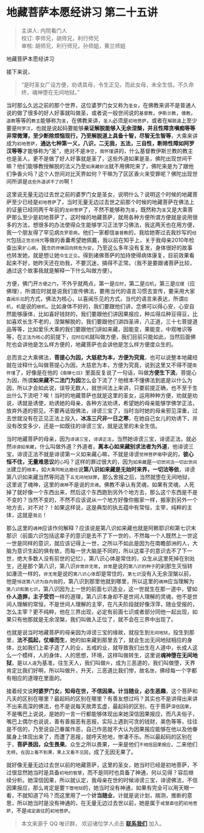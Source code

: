 # 地藏菩萨本愿经讲习 第二十五讲

> 主讲人: 内院看门人 <br />
> 校订: 李师兄，胡师兄，利行师兄 <br />
> 审核: 胡师兄，利行师兄，孙师姐，黄兰师姐 <br />

地藏菩萨本愿经讲习

接下来说，

> “是时圣女广设方便，劝诱其母，令生正见，而此女母，未全生信。不久命终，魂神堕在无间地狱。”

当时那么久远之前的那个世界，这位婆罗门女又称为`圣女`，在佛教来讲不是普通人说的做了很多的好人好事就叫做圣，或者说一般世间说的`基督教`，`伊斯兰教`，`儒教`，`道教`等等的`教主`能够称为`圣`，在佛教来讲，`圣人`必须是`初地菩萨`，或者在`解脱道`上至少要是`阿罗汉`，也就是说起码要能够**亲证解脱能够入无余涅槃，并且性障贪嗔痴等等非常微薄，至少断除烦恼现行，乃至解脱道上具备十智，尽智无生智等**，大乘来讲成为`初地菩萨`，**通达七种第一义，八识，二无我，五法，三自性，断除性障如阿罗汉等等**才能够称为“圣”，绝对不是`净空`，`南怀瑾`讲的，什么基督教伊斯兰教的教主也是圣人，更不是做了好人好事就是圣了，这些外道如果是圣，佛陀出现世间干嘛？他们能够教授解脱的法义乃至`如来藏妙法`就不用佛陀来了，佛陀来是为了跟他们争香火吗？这个人世间对比天界如何？干嘛为了区区香火来受罪呢？佛陀出现世间所讲是`这些外道讲不了的`啊！

这里说无量无边过去世之前的婆罗门女是圣女，说明什么？说明这个时候的地藏菩萨至少已经是`初地菩萨`了，当时无量无边过去世之前那个时候的地藏菩萨在佛法上的证量已经同两千年前的`龙树菩萨`了，不然不能够称为`圣`，既然称为`圣`又是大乘菩萨那么至少是初地菩萨了，这时候的地藏菩萨，就用各种方便所谓方便就是说用很多的方法，想很多的办法使得众生能够学习正法学习佛法，我这两天也在用方便，我一个朋友得了罕见病`克罗恩病`，他们一家都信`基督教`的，我给她寄过去我抄写的`经咒`包括`正觉总持咒`等做的香囊希望她佩戴，我以前在知乎上，关于我母亲2010年检查出来`扩心病`，我`念药师佛回向转危为安`，乃至这么多年没有复发，身体很好的故事也转发她，就是想让她`令生正见`，得到诸佛菩萨的加持使得病体康复，目前效果看起来不好，她昨天还在劝我，不要沉迷，搞得不正常。（我不是要跟诸菩萨比较，通过这个故事我就是解释一下什么叫做方便）。

方便，佛门开`方便之门`，不外乎就两点，第一是`应时`，第二是`应机`，第三是`应理`（应佛理），所谓应时就是说我们宣传佛法，要用当代的语言习惯去宣传，要采用大家`喜闻乐见`的方式，佛法为核心，以喜闻乐见的方式，当代的语言来表达，所谓`应机`，`机`是说的`根机`，比如身体不好的，我们要跟他们讲，念佛可以得心安，心安自然能够康体，比如喜好钱财的，我们要跟他们讲因果报应，种瓜得瓜种豆得豆，比如喜欢长生不老的，涅槃解脱的，我们要跟他们讲四圣谛，八正道，三十七菩提道品等等，比如爱乐大乘的我们要跟他们讲如来藏，因能变，果能变，中观唯识等等，在`正法为核心`的前提下，`应时应机`就叫做方便，我们目前只能如此，当然后面佛陀也会讲他是怎么样方便的，地藏菩萨也会讲他是怎么样方便度众生的。

总而言之大乘佛法，**菩提心为因，大慈悲为本，方便为究竟**，也可以说整本地藏经就在诠释什么叫做菩提心为因，大慈悲为本，方便为究竟，说到这里又不得不提`南怀瑾`了，好像是在他的`《南禅七日》`里面反复说了一句话，叫做**方便生下流**，菩提心为因，所谓**如来藏不二法门为因**怎么会下流了？他根本不懂佛法到底是以什么为因，所以才会如此说，误导无数人，就世间法上来讲，只要前提正确，也不至于生出什么下流吧？唉！当时的地藏菩萨也就是这里的圣女，运用种种方便，劝就是劝说，诱就是诱使，劝诱她的母亲，各种方法劝诱，希望她的母亲能够学佛学正法，放弃外道的邪见，不要再诋毁佛法，诽谤三宝了，当时当时她的母亲邪见深重，过去世就没有在正见正法上投入，**冰冻三尺非一日之寒**，在她自己女儿的劝诱下，并没有改变多少，还是一如既往的诽谤三宝，就是这里的未全生信。

当时地藏菩萨的母亲，因为`诽谤三宝`，`诽谤正法`，当然她诽谤三宝，诽谤正法，就必然`诽谤如来藏`，什么叫做外道？外道者，**离本心如来藏别求法者为外道**，他诽谤三宝，诽谤正法不就是诽谤第一义如来藏心嘛，不就是诽谤`觉林菩萨偈`中说的，**彼心恒不住，无量难思议**的`心`吗？这样的罪过很大的，因为`如来藏`是`一切世间法一切出世间法`建立的`根本`，如`大乘阿毗达磨经`说**第八识如来藏是无始时来界，一切法等依**，诽谤第八识如来藏当然等同造下`五无间地狱罪`，那么舍报之后，当然就堕在无间地狱，这里说了魂神，这里的`魂神`不是说的`灵魂`，佛教不承认有灵魂，如果有灵魂，人死掉了就好像一个东西出来，然后这个东西跑到另外个地方去，那么这个东西是不是不变的？当然不变的，不然不应该说从一个地方好像你搬家一样，搬家到另外一个地方去，对不对？！如果这样说，这是典型的执五蕴中有常恒，主宰，纯粹的主体，这就是`我见`！

那么这里的`魂神`应该作何解释？应该说是第八识如来藏也就是阿赖耶识和第七识末那识（前面六识包括这辈子的意识是去不了下一世的，不然每一个人既然上一世这一世是同样的意识，就应该记得上一世，之所以不如此是因为在南瞻部洲的人，大脑为意识生起的俱有依，而每一世大脑是不同的，所以这辈子的意识去不了下一世，绝大多数人没有前世的记忆），第八识心体是常住的，众生从这里死掉在别处生，还是那个第八识，第八识`非常非无常`，`非常`是说的`第八识的种子`的刹那生灭恒转如瀑流一样的，`非无常`是说的`第八识心体`却是常住的，`第七识`没有入无余涅槃以前，他是`恒逐第八识为自内我`的，第八识到那里他就到哪里，所以这里的`魂神`应当理解为`第八识和第七识`，第八识因为上一世的前面七识造业，这一世就生在那一道中，譬如**仆人造罪，主子受罚**一样的道理，第八识本身却不是世间人理解的灵魂，他不是世间人理解的常恒，不是世间人理解的主宰，在凡夫阶段就好像浮萍，随业受报的，怎么主宰？更不纯粹，他在三界出现，必定有前面七识或者部分同他一起出现，如果只有他那就是无余涅槃，我们叫做入正位了，就不会在三界中出现了。

也就是说当时地藏菩萨的母亲因为诽谤三宝的缘故，就投生到`无间地狱`，投生到那里，**法不孤起，仗缘而生**，她的如来藏到那里去了，就会生出无间地狱相应的身体，比如我们上辈子造了人的业，五戒的业，就导致我们出生在人道中，长成人这么一个模样，人的身体，人的思想，环境，这样叫做转生，这里说**魂神堕在无间地狱**，是以`人道`为基准，往生天人，我们叫做`升`，成为三恶道的，我们叫做堕，天界肯定比我们好啊，所以叫做升，升天，三恶道比我们惨，故名`堕`，佛经每一个字都有相应的道理在里面的。

接着经文说**时婆罗门女，知母在世，不信因果。计当随业，必生恶趣**，这个菩萨和凡夫的区别在哪里？最起码的区别在哪里？有善友想过吗？其实也不是讲得出来讲不出来高深的佛法，也不是说每天故弄玄虚，最起码的区别，在于菩萨`深信因果`，不是嘴巴上说说，是她的一言一行都能够体现出来她深信因果报应，而凡夫俗子，嘴巴上偶尔也说说，善有善报恶有恶报，实际上遇到可贪的钱财，美色等等，往往是不信的，乃至说自己眷属作恶，自己作恶就不大认为因果报应能够在他以及他眷属身上体现出来了，而遭了恶报，就呼天抢地，惨凄不乐。所以最起码的区别在于，**菩萨畏因，众生畏果**。众生之所以畏果，一来是他们`不相信因果报应`，二来他们`无明`，`在因上看不到果，果上又看不见因`，成了无因无果了。

就好像无量无边过去世以前的地藏菩萨，这里的圣女，她当时已经是初地菩萨，不过很显然她当时是具备`初地的智慧`，而不是同时也具备了神通，何以见得？容后继续分析。她深信因果，所以就认定，我母亲在世的时候诽谤三宝，诽谤佛法，不信因果报应，那么肯定是要`下堕地狱`的，她当时没有神通，如果有完全可以用天眼一看，不就知道了吗？而这里用了一个**计当随业**，计就是说计划，揣测，推断的意思，所以她当时是没有神通的，在无量无边过去世以前，她是属于`戒慧直往`的`初地菩萨`，不是`戒定直往`的`初地菩萨`。

> 本文来源于 QQ 唯识群， 欢迎诸位学人点击 **[联系我们](https://mp.weixin.qq.com/s/lZCfWjmLjgNR165Tx4_bCQ)** 加入。
